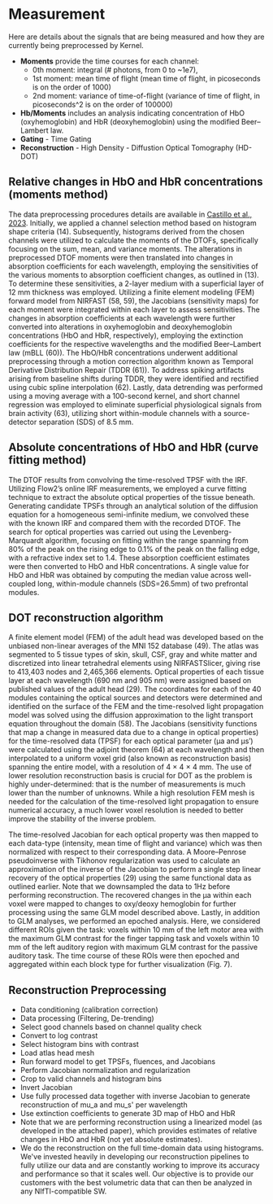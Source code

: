
# Measurement
Here are details about the signals that are being measured and how they are currently being preprocessed by Kernel.

- **Moments** provide the time courses for each channel:
    - 0th moment: integral (# photons, from 0 to ~1e7),
    - 1st moment: mean time of flight (mean time of flight, in picoseconds is on the order of 1000)
    - 2nd moment: variance of time-of-flight (variance of time of flight, in picoseconds^2 is on the order of 100000)
- **Hb/Moments** includes an analysis indicating concentration of HbO (oxyhemoglobin) and HbR (deoxyhemoglobin) using the modified Beer–Lambert law. 
- **Gating** - Time Gating
- **Reconstruction** - High Density - Diffustion Optical Tomography (HD-DOT)


## Relative changes in HbO and HbR concentrations (moments method)
The data preprocessing procedures details are available in [Castillo et al., 2023](https://www.nature.com/articles/s41598-023-38258-8). Initially, we applied a channel selection method based on histogram shape criteria (14). Subsequently, histograms derived from the chosen channels were utilized to calculate the moments of the DTOFs, specifically focusing on the sum, mean, and variance moments. The alterations in preprocessed DTOF moments were then translated into changes in absorption coefficients for each wavelength, employing the sensitivities of the various moments to absorption coefficient changes, as outlined in (13). To determine these sensitivities, a 2-layer medium with a superficial layer of 12 mm thickness was employed. Utilizing a finite element modeling (FEM) forward model from NIRFAST (58, 59), the Jacobians (sensitivity maps) for each moment were integrated within each layer to assess sensitivities. The changes in absorption coefficients at each wavelength were further converted into alterations in oxyhemoglobin and deoxyhemoglobin concentrations (HbO and HbR, respectively), employing the extinction coefficients for the respective wavelengths and the modified Beer–Lambert law (mBLL (60)). The HbO/HbR concentrations underwent additional preprocessing through a motion correction algorithm known as Temporal Derivative Distribution Repair (TDDR (61)). To address spiking artifacts arising from baseline shifts during TDDR, they were identified and rectified using cubic spline interpolation (62). Lastly, data detrending was performed using a moving average with a 100-second kernel, and short channel regression was employed to eliminate superficial physiological signals from brain activity (63), utilizing short within-module channels with a source-detector separation (SDS) of 8.5 mm.

## Absolute concentrations of HbO and HbR (curve fitting method)
The DTOF results from convolving the time-resolved TPSF with the IRF. Utilizing Flow2’s online IRF measurements, we employed a curve fitting technique to extract the absolute optical properties of the tissue beneath. Generating candidate TPSFs through an analytical solution of the diffusion equation for a homogeneous semi-infinite medium, we convolved these with the known IRF and compared them with the recorded DTOF. The search for optical properties was carried out using the Levenberg-Marquardt algorithm, focusing on fitting within the range spanning from 80% of the peak on the rising edge to 0.1% of the peak on the falling edge, with a refractive index set to 1.4. These absorption coefficient estimates were then converted to HbO and HbR concentrations. A single value for HbO and HbR was obtained by computing the median value across well-coupled long, within-module channels (SDS=26.5mm) of two prefrontal modules.

## DOT reconstruction algorithm
A finite element model (FEM) of the adult head was developed based on the unbiased non-linear averages of the MNI 152 database (49). The atlas was segmented to 5 tissue types of skin, skull, CSF, gray and white matter and discretized into linear tetrahedral elements using NIRFASTSlicer, giving rise to 413,403 nodes and 2,465,366 elements. Optical properties of each tissue layer at each wavelength (690 nm and 905 nm) were assigned based on published values of the adult head (29). The coordinates for each of the 40 modules containing the optical sources and detectors were determined and identified on the surface of the FEM and the time-resolved light propagation model was solved using the diffusion approximation to the light transport equation throughout the domain (58). The Jacobians (sensitivity functions that map a change in measured data due to a change in optical properties) for the time-resolved data (TPSF) for each optical parameter (μa and μs′) were calculated using the adjoint theorem (64) at each wavelength and then interpolated to a uniform voxel grid (also known as reconstruction basis) spanning the entire model, with a resolution of 4 × 4 × 4 mm. The use of lower resolution reconstruction basis is crucial for DOT as the problem is highly under-determined: that is the number of measurements is much lower than the number of unknowns. While a high resolution FEM mesh is needed for the calculation of the time-resolved light propagation to ensure numerical accuracy, a much lower voxel resolution is needed to better improve the stability of the inverse problem.

The time-resolved Jacobian for each optical property was then mapped to each data-type (intensity, mean time of flight and variance) which was then normalized with respect to their corresponding data. A Moore–Penrose pseudoinverse with Tikhonov regularization was used to calculate an approximation of the inverse of the Jacobian to perform a single step linear recovery of the optical properties (29) using the same functional data as outlined earlier. Note that we downsampled the data to 1Hz before performing reconstruction. The recovered changes in the μa within each voxel were mapped to changes to oxy/deoxy hemoglobin for further processing using the same GLM model described above. Lastly, in addition to GLM analyses, we performed an epoched analysis. Here, we considered different ROIs given the task: voxels within 10 mm of the left motor area with the maximum GLM contrast for the finger tapping task and voxels within 10 mm of the left auditory region with maximum GLM contrast for the passive auditory task. The time course of these ROIs were then epoched and aggregated within each block type for further visualization (Fig. 7).
  
## Reconstruction Preprocessing
- Data conditioning (calibration correction)
- Data processing (Filtering, De-trending)
- Select good channels based on channel quality check
- Convert to log contrast
- Select histogram bins with contrast
- Load atlas head mesh
- Run forward model to get TPSFs, fluences, and Jacobians
- Perform Jacobian normalization and regularization
- Crop to valid channels and histogram bins
- Invert Jacobian
- Use fully processed data together with inverse Jacobian to generate reconstruction of mu_a and mu_s' per wavelength
- Use extinction coefficients to generate 3D map of HbO and HbR
- Note that we are performing reconstruction using a linearized model (as developed in the attached paper), which provides estimates of relative changes in HbO and HbR (not yet absolute estimates).
- We do the reconstruction on the full time-domain data using histograms. We've invested heavily in developing our reconstruction pipelines to fully utilize our data and are constantly working to improve its accuracy and performance so that it scales well. Our objective is to provide our customers with the best volumetric data that can then be analyzed in any NIfTI-compatible SW.
